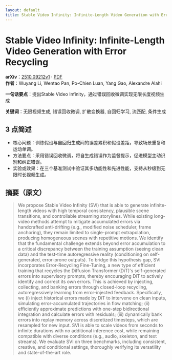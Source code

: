 ```yaml
---
layout: default
title: Stable Video Infinity: Infinite-Length Video Generation with Error Recycling
---
```


# Stable Video Infinity: Infinite-Length Video Generation with Error Recycling
**arXiv**：[2510.09212v1](https://arxiv.org/abs/2510.09212) · [PDF](https://arxiv.org/pdf/2510.09212.pdf)  
**作者**：Wuyang Li, Wentao Pan, Po-Chien Luan, Yang Gao, Alexandre Alahi  

**一句话要点**：提出Stable Video Infinity，通过错误回收微调实现无限长度视频生成

**关键词**：无限视频生成, 错误回收微调, 扩散变换器, 自回归学习, 流匹配, 条件生成

## 3 点简述
- 核心问题：训练假设与自回归生成间的误差累积和假设差距，导致场景重复和运动单调。
- 方法要点：采用错误回收微调，将自生成错误作为监督提示，促进模型主动识别和纠正错误。
- 实验或效果：在三个基准测试中验证其多功能性和先进性能，支持从秒级到无限时长视频生成。

## 摘要（原文）

> We propose Stable Video Infinity (SVI) that is able to generate
> infinite-length videos with high temporal consistency, plausible scene
> transitions, and controllable streaming storylines. While existing long-video
> methods attempt to mitigate accumulated errors via handcrafted anti-drifting
> (e.g., modified noise scheduler, frame anchoring), they remain limited to
> single-prompt extrapolation, producing homogeneous scenes with repetitive
> motions. We identify that the fundamental challenge extends beyond error
> accumulation to a critical discrepancy between the training assumption (seeing
> clean data) and the test-time autoregressive reality (conditioning on
> self-generated, error-prone outputs). To bridge this hypothesis gap, SVI
> incorporates Error-Recycling Fine-Tuning, a new type of efficient training that
> recycles the Diffusion Transformer (DiT)'s self-generated errors into
> supervisory prompts, thereby encouraging DiT to actively identify and correct
> its own errors. This is achieved by injecting, collecting, and banking errors
> through closed-loop recycling, autoregressively learning from error-injected
> feedback. Specifically, we (i) inject historical errors made by DiT to
> intervene on clean inputs, simulating error-accumulated trajectories in flow
> matching; (ii) efficiently approximate predictions with one-step bidirectional
> integration and calculate errors with residuals; (iii) dynamically bank errors
> into replay memory across discretized timesteps, which are resampled for new
> input. SVI is able to scale videos from seconds to infinite durations with no
> additional inference cost, while remaining compatible with diverse conditions
> (e.g., audio, skeleton, and text streams). We evaluate SVI on three benchmarks,
> including consistent, creative, and conditional settings, thoroughly verifying
> its versatility and state-of-the-art role.

